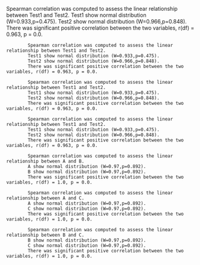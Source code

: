 

Spearman correlation was computed to assess the linear relationship between Test1 and Test2. Test1 show normal distribution (W=0.933,p=0.475). 
Test2 show normal distribution (W=0.966,p=0.848). There was significant positive correlation between the two variables, r(df) = 0.963, p = 0.0.
            
            Spearman correlation was computed to assess the linear relationship between Test1 and Test2.
            Test1 show normal distribution (W=0.933,p=0.475).
            Test2 show normal distribution (W=0.966,p=0.848).
            There was significant positive correlation between the two variables, r(df) = 0.963, p = 0.0.
            
            Spearman correlation was computed to assess the linear relationship between Test1 and Test2.
            Test1 show normal distribution (W=0.933,p=0.475).
            Test2 show normal distribution (W=0.966,p=0.848).
            There was significant positive correlation between the two variables, r(df) = 0.963, p = 0.0.
            
            Spearman correlation was computed to assess the linear relationship between Test1 and Test2.
            Test1 show normal distribution (W=0.933,p=0.475).
            Test2 show normal distribution (W=0.966,p=0.848).
            There was significant positive correlation between the two variables, r(df) = 0.963, p = 0.0.
            
            Spearman correlation was computed to assess the linear relationship between A and B.
            A show normal distribution (W=0.97,p=0.892).
            B show normal distribution (W=0.97,p=0.892).
            There was significant positive correlation between the two variables, r(df) = 1.0, p = 0.0.
            
            Spearman correlation was computed to assess the linear relationship between A and C.
            A show normal distribution (W=0.97,p=0.892).
            C show normal distribution (W=0.97,p=0.892).
            There was significant positive correlation between the two variables, r(df) = 1.0, p = 0.0.
            
            Spearman correlation was computed to assess the linear relationship between B and C.
            B show normal distribution (W=0.97,p=0.892).
            C show normal distribution (W=0.97,p=0.892).
            There was significant positive correlation between the two variables, r(df) = 1.0, p = 0.0.
            